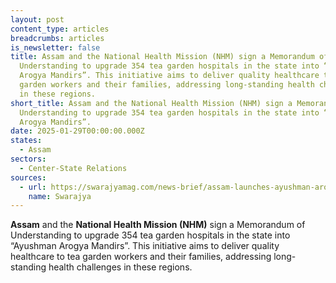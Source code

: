```yaml
---
layout: post
content_type: articles
breadcrumbs: articles
is_newsletter: false
title: Assam and the National Health Mission (NHM) sign a Memorandum of
  Understanding to upgrade 354 tea garden hospitals in the state into “Ayushman
  Arogya Mandirs”. This initiative aims to deliver quality healthcare to tea
  garden workers and their families, addressing long-standing health challenges
  in these regions.
short_title: Assam and the National Health Mission (NHM) sign a Memorandum of
  Understanding to upgrade 354 tea garden hospitals in the state into “Ayushman
  Arogya Mandirs”.
date: 2025-01-29T00:00:00.000Z
states:
  - Assam
sectors:
  - Center-State Relations
sources:
  - url: https://swarajyamag.com/news-brief/assam-launches-ayushman-arogya-mandirs-to-deliver-quality-healthcare-to-tea-garden-workers
    name: Swarajya
---
```

**Assam** and the **National Health Mission (NHM)** sign a Memorandum of Understanding to upgrade 354 tea garden hospitals in the state into “Ayushman Arogya Mandirs”. This initiative aims to deliver quality healthcare to tea garden workers and their families, addressing long-standing health challenges in these regions.
